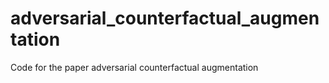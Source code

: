 # adversarial_counterfactual_augmentation
Code for the paper adversarial counterfactual augmentation
